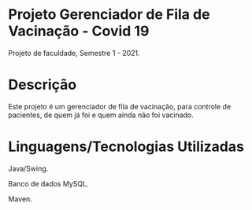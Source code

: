 # Projeto Gerenciador de Fila de Vacinação - Covid 19
Projeto de faculdade, Semestre 1 - 2021.

# Descrição
Este projeto é um gerenciador de fila de vacinação, para controle de pacientes, de quem já foi e quem ainda não foi vacinado.

# Linguagens/Tecnologias Utilizadas
Java/Swing.

Banco de dados MySQL.

Maven.
